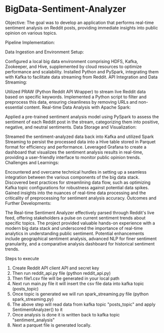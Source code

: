 # BigData-Sentiment-Analyzer

Objective:
The goal was to develop an application that performs real-time sentiment analysis on Reddit posts, providing immediate insights into public opinion on various topics.

Pipeline Implementation:

Data Ingestion and Environment Setup:

Configured a local big data environment comprising HDFS, Kafka, Zookeeper, and Hive, supplemented by cloud resources to optimize performance and scalability.
Installed Python and PySpark, integrating them with Kafka to facilitate data streaming from Reddit.
API Integration and Data Streaming:

Utilized PRAW (Python Reddit API Wrapper) to stream live Reddit data based on specific keywords.
Implemented a Python script to filter and preprocess this data, ensuring cleanliness by removing URLs and non-essential content.
Real-time Data Analysis with Apache Spark:

Applied a pre-trained sentiment analysis model using PySpark to assess the sentiment of each Reddit post in the stream, categorizing them into positive, negative, and neutral sentiments.
Data Storage and Visualization:

Streamed the sentiment-analyzed data back into Kafka and utilized Spark Streaming to persist the processed data into a Hive table stored in Parquet format for efficiency and performance.
Leveraged Grafana to create a dashboard that visualizes the sentiment analysis results in real-time, providing a user-friendly interface to monitor public opinion trends.
Challenges and Learnings:

Encountered and overcame technical hurdles in setting up a seamless integration between the various components of the big data stack.
Discovered best practices for streamlining data flow, such as optimizing Kafka topic configurations for robustness against potential data spikes.
Gained insights into the nuances of real-time data processing and the criticality of preprocessing for sentiment analysis accuracy.
Outcomes and Further Developments:

The Real-time Sentiment Analyzer effectively parsed through Reddit's live feed, offering stakeholders a pulse on current sentiment trends about specific topics.
The project provided valuable hands-on experience with a modern big data stack and underscored the importance of real-time analytics in understanding public sentiment.
Potential enhancements include geographical sentiment analysis, advanced NLP for finer sentiment granularity, and a comparative analysis dashboard for historical sentiment trends.

Steps to execute
1. Create Reddit API client API and secret key
2. Then run reddit_api.py file (python reddit_api.py)
3. Then file1.csv file will be generated in your local path
4. Next run main.py file it will insert the csv file data into kafka topic (posts_topic)
5. Once topic is generated we will run spark_streaming.py file (python spark_streaming.py)
6. The above step will read data from kafka topic "posts_topic" and apply SentimentAnalyzer() to it
7. Once analysis is done it is written back to kafka topic "sentiment_analysis"
8. Next a parquet file is generated locally.
